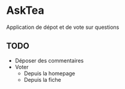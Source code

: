 # AskTea

Application de dépot et de vote sur questions

## TODO

* Déposer des commentaires
* Voter
	* Depuis la homepage
	* Depuis la fiche